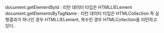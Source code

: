 document.getElementById : 리턴 데이터 타입은 HTMLLIELement
document.getElementsByTagName : 리턴 데이터 타입은 HTMLCollection
즉 실행결과가 하나인 경우 HTMLLIELement, 복수인 경우 HTMLCollection을 리턴하고 있다. 


